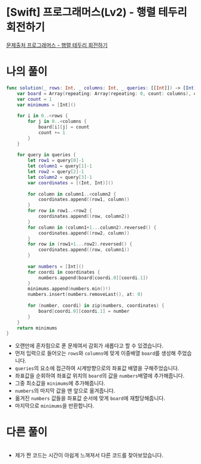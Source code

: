 # [Swift] 프로그래머스(Lv2) - 행렬 테두리 회전하기

[문제출처 프로그래머스 - 행렬 테두리 회전하기](https://school.programmers.co.kr/learn/courses/30/lessons/77485)

# 나의 풀이

```swift
func solution(_ rows: Int, _ columns: Int, _ queries: [[Int]]) -> [Int] {
    var board = Array(repeating: Array(repeating: 0, count: columns), count: rows)
    var count = 1
    var minimums = [Int]()
    
    for i in 0..<rows {
        for j in 0..<columns {
            board[i][j] = count
            count += 1
        }
    }
    
    for query in queries {
        let row1 = query[0]-1
        let column1 = query[1]-1
        let row2 = query[2]-1
        let column2 = query[3]-1
        var coordinates = [(Int, Int)]()
        
        for column in column1..<column2 {
            coordinates.append((row1, column))
        }
        for row in row1..<row2 {
            coordinates.append((row, column2))
        }
        for column in (column1+1...column2).reversed() {
            coordinates.append((row2, column))
        }
        for row in (row1+1...row2).reversed() {
            coordinates.append((row, column1))
        }
        
        var numbers = [Int]()
        for coordi in coordinates {
            numbers.append(board[coordi.0][coordi.1])
        }
        minimums.append(numbers.min()!)
        numbers.insert(numbers.removeLast(), at: 0)
        
        for (number, coordi) in zip(numbers, coordinates) {
            board[coordi.0][coordi.1] = number
        }
    }
    return minimums
}
```

- 오랜만에 혼자힘으로 푼 문제여서 감회가 새롭다고 할 수 있겠습니다.
- 먼저 입력으로 들어오는 `rows`와 `columns`에 맞게 이중배열 `board`를 생성해 주었습니다.
- `queries`의 요소에 접근하여 시계방향으로의 좌표값 배열을 구해주었습니다.
- 좌표값을 순회하여 좌표값 위치의 `board`의 값을 `numbers`배열에 추가해줍니다.
- 그중 최소값을 `minimums`에 추가해줍니다.
- `numbers`의 마지막 값을 맨 앞으로 옮겨줍니다.
- 옮겨진 `numbers` 값들을 좌표값 순서에 맞게 `board`에 재할당해줍니다.
- 마지막으로 `minimums`을 반환합니다.

# 다른 풀이

```swift

```

- 제가 짠 코드는 시간이 아쉽게 느껴져서 다른 코드를 찾아보았습니다.
